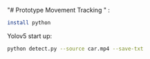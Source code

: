 "# Prototype Movement Tracking " 
:
```bash
install python
```
Yolov5 start up: 
```bash
python detect.py --source car.mp4 --save-txt
```
